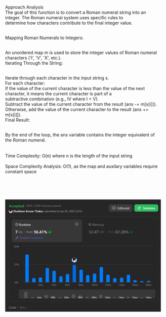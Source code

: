 Approach Analysis</br>
The goal of this function is to convert a Roman numeral string into an integer. The Roman numeral system uses specific rules to </br>determine how characters contribute to the final integer value.</br></br>

Mapping Roman Numerals to Integers:</br></br>

An unordered map m is used to store the integer values of Roman numeral characters ('I', 'V', 'X', etc.).</br>
Iterating Through the String:</br></br>

Iterate through each character in the input string s.</br>
For each character:</br>
If the value of the current character is less than the value of the next character, it means the current character is part of a</br> subtractive combination (e.g., IV where I < V).</br>
Subtract the value of the current character from the result (ans -= m[s[i]]).</br>
Otherwise, add the value of the current character to the result (ans += m[s[i]]).</br>
Final Result:</br></br>

By the end of the loop, the ans variable contains the integer equivalent of the Roman numeral.</br></br></br>
Time Complexity: O(n) where n is the length of the input string</br>
</br>
Space Complexity Analysis: O(1), as the map and auxilary variables require constant space </br></br><br></br></br>

![alt text](image.png)
